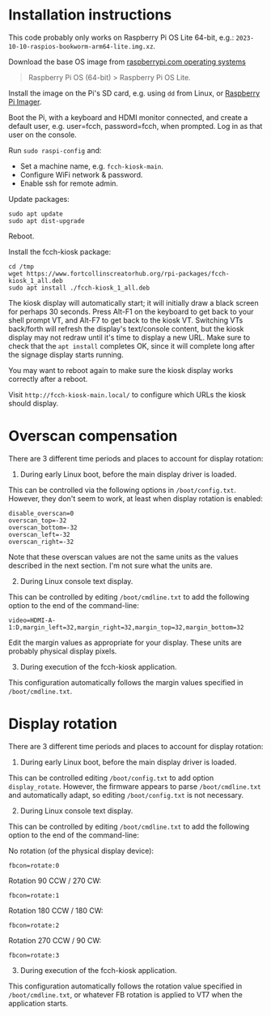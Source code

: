 # Installation instructions

This code probably only works on Raspberry Pi OS Lite 64-bit, e.g.:
`2023-10-10-raspios-bookworm-arm64-lite.img.xz`.

Download the base OS image from
[raspberrypi.com operating systems](`https://www.raspberrypi.com/software/operating-systems/`)
> Raspberry Pi OS (64-bit) > Raspberry Pi OS Lite.

Install the image on the Pi's SD card, e.g. using `dd` from Linux, or
[Raspberry Pi Imager](https://www.raspberrypi.com/software/).

Boot the Pi, with a keyboard and HDMI monitor connected, and create a default
user, e.g. user=fcch, password=fcch, when prompted. Log in as that user on the
console.

Run `sudo raspi-config` and:
* Set a machine name, e.g. `fcch-kiosk-main`.
* Configure WiFi network & password.
* Enable ssh for remote admin.

Update packages:

```shell
sudo apt update
sudo apt dist-upgrade
```

Reboot.

Install the fcch-kiosk package:

```shell
cd /tmp
wget https://www.fortcollinscreatorhub.org/rpi-packages/fcch-kiosk_1_all.deb
sudo apt install ./fcch-kiosk_1_all.deb
```

The kiosk display will automatically start; it will initially draw a black
screen for perhaps 30 seconds. Press Alt-F1 on the keyboard to get back to
your shell prompt VT, and Alt-F7 to get back to the kiosk VT. Switching VTs
back/forth will refresh the display's text/console content, but the kiosk
display may not redraw until it's time to display a new URL. Make sure to
check that the `apt install` completes OK, since it will complete long after
the signage display starts running.

You may want to reboot again to make sure the kiosk display works correctly
after a reboot.

Visit `http://fcch-kiosk-main.local/` to configure which URLs the kiosk should
display.

# Overscan compensation

There are 3 different time periods and places to account for display rotation:

1) During early Linux boot, before the main display driver is loaded.

This can be controlled via the following options in `/boot/config.txt`.
However, they don't seem to work, at least when display rotation is enabled:

```
disable_overscan=0
overscan_top=-32
overscan_bottom=-32
overscan_left=-32
overscan_right=-32
```

Note that these overscan values are not the same units as the values described
in the next section. I'm not sure what the units are.

2) During Linux console text display.

This can be controlled by editing `/boot/cmdline.txt` to add the following
option to the end of the command-line:

```
video=HDMI-A-1:D,margin_left=32,margin_right=32,margin_top=32,margin_bottom=32
```

Edit the margin values as appropriate for your display. These units are
probably physical display pixels.

3) During execution of the fcch-kiosk application.

This configuration automatically follows the margin values specified in
`/boot/cmdline.txt`.

# Display rotation

There are 3 different time periods and places to account for display rotation:

1) During early Linux boot, before the main display driver is loaded.

This can be controlled editing `/boot/config.txt` to add option
`display_rotate`. However, the firmware appears to parse `/boot/cmdline.txt`
and automatically adapt, so editing `/boot/config.txt` is not necessary.

2) During Linux console text display.

This can be controlled by editing `/boot/cmdline.txt` to add the following
option to the end of the command-line:

No rotation (of the physical display device):
```
fbcon=rotate:0
```

Rotation 90 CCW / 270 CW:
```
fbcon=rotate:1
```

Rotation 180 CCW / 180 CW:
```
fbcon=rotate:2
```

Rotation 270 CCW / 90 CW:
```
fbcon=rotate:3
```

3) During execution of the fcch-kiosk application.

This configuration automatically follows the rotation value specified in
`/boot/cmdline.txt`, or whatever FB rotation is applied to VT7 when the
application starts.
